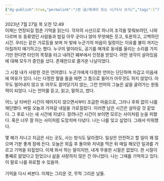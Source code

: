 ```yaml
---
{"dg-publish":true,"permalink":"/쓴 글/에세이 또는 시/다시 쓰기/","tags":["기억","조각","언어","시간","위로"],"noteIcon":""}
---
```


2023년 7월 27일 목 오전 12:49
<br/>
이제는 연장되길 멈춘 기억을 읽는다. 각자의 시선으로 하나의 조각을 맞춰보려던, 나와 다르며 또 동류였던 사람들과 밤길 아무 곳이나 앉아 무엇에든 웃고, 토론하고, 고백하던 시간. 우리는 같은 가로등을 보며 저 빛에 누군가의 마음이 일렁이는 이유를 불이 꺼지는 아침까지 얘기하고는 했다. 누구의 말이라도, 공기를 매개로 동네를 울리는 소리를 가지기만 한다면 타인의 목젖을 타고 내려간 폐부에서 인정을 받았다. 어떤 생각이 살아있음에 대해 모두가 증인을 섰다. 존재만으로 즐거운 나날이었다. <br/>
<br/>
그 시절 내가 사랑한 것은 언어였다. 누군가에게 다정한 언어는 단단하며 차갑고 이음새에 여유가 있다. 나는 다정한 말을 들을 때면 그 틈으로 들어가 아무것도 하지 않았다. 아무도 밀어내지 않고 또 아무도 끌어당기지 않는, 그런 언어의 그늘은 삶을 굴려가는 원동력이 되었다. 나는 언어를 듣고, 읽고, 말하고, 썼다.<br/>
<br/>
어느 날 타버린 시간이 떼어지지 않으면서부터 조급한 마음으로, 그러나 후회 없이 나를 재단했다. 버릴 오늘과 가져갈 내일을 가로질렀다. 이러면 남은 시간은 살아갈 것 같았다. 그 후로 나는 새 시간에 지냈다. 잘려나간 시간이 보이면 모르는 사이처럼 눈을 피했다. 혹은 너무 잘 아는 사이처럼 도망치며 다녔다. 나는 나를 잊고 싶었다. 그래서 미워했다.<br/>
<br/>
몇 해가 지나고 지금은 사는 곳도, 사는 방식도 달라졌다. 일상은 안전하고 할 일이 꽤 많으며 기분 좋게 잠에 든다. 오늘은 외출 후 돌아와 저녁을 먹은 뒤 매일 해오던 일과를 거르고 기억을 되짚었다. 이제 와서 하는 말이지만, 내게 무용한 시절은 없었다. 한 시절이 통째로 앓았다고 믿었으나 삶을 사랑하지 않은 건 아니었다. 나는 그때를 기억하고 있다. 이 말로 나를 위로할 수 있을까.<br/>
<br/>
기억을 다시 써본다. 이제는 그리운 것, 무척 그리운 날들.<br/>
